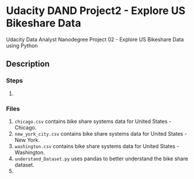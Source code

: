 # Udacity DAND Project2 - Explore US Bikeshare Data
Udacity Data Analyst Nanodegree Project 02 - Explore US Bikeshare Data using Python

## Description


### Steps
1.

### Files
1. ```chicago.csv``` contains bike share systems data for United States - Chicago.
2. ```new_york_city.csv``` contains bike share systems data for United States - New York.
3. ```washington.csv``` contains bike share systems data for United States - Washington.
4. ```understand_Dataset.py``` uses pandas to better understand the bike share dataset.
5.
